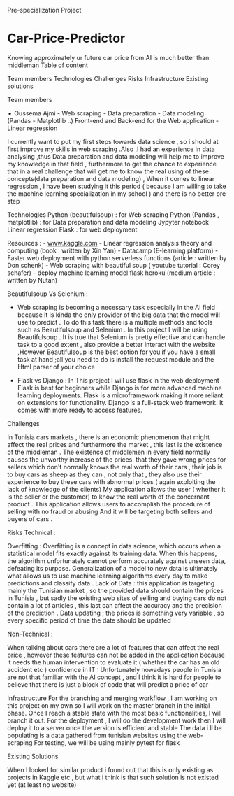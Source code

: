 Pre-specialization Project 
# Car-Price-Predictor
Knowing approximately ur future car price from AI is much better than middleman 
Table of content 


Team members
Technologies
Challenges
Risks
Infrastructure
Existing solutions

Team members



➧ Oussema Ajmi - Web scraping - Data preparation - Data modeling (Pandas - Matplotlib ..)
                                  Front-end and Back-end for the Web application - Linear regression

I currently want to put my first steps towards data science , so i should at first improve my skills in web scraping .Also ,I had an experience in data analysing ,thus Data preparation and data modeling will help me to improve my knowledge in that field , furthermore to get the chance to experience that in a real challenge that will get me to know the real using of these concepts(data preparation and data modeling) , When it comes to linear regression , I have been studying it this period ( because I am willing to take the machine learning specialization in my school ) and there is no better pre step 


   
Technologies
Python (beautifulsoup) : for Web scraping
Python (Pandas , matplotlib) : for Data preparation and data modeling
Jypyter notebook
Linear regression
Flask : for web deployment



Resources :
      - www.kaggle.com
      - Linear regression analysis theory and computing (book : written by Xin Yan)
      - Datacamp (E-learning platform)
      - Faster web deployment with python serverless functions (article : written by Don schenk)
      - Web scraping with beautiful soup ( youtube tutorial : Corey schafer)
      - deploy machine learning model flask heroku (medium article : written by Nutan)

Beautifulsoup Vs Selenium : 

- Web scraping is becoming a necessary task especially in the AI field because it is kinda the only provider of the big data that the model will use to predict . To do this task there is a multiple methods and tools such as Beautifulsoup and Selenium . In this project I will be using Beautifulsoup . It is true that Selenium is pretty effective and can handle task to a good extent , also provide a better interact with the website ,However Beautifulsoup is the best option for you if you have a small task at hand ;all you need to do is install the request module and the Html parser of your choice   

- Flask vs Django :
In This project I will use flask in the web deployment 
Flask is best for beginners while Django is for more advanced machine learning deployments. Flask is a microframework making it more reliant on extensions for functionality. Django is a full-stack web framework. It comes with more ready to access features.



Challenges

In Tunisia cars markets , there is an economic phenomenon that might affect the real prices and furthermore the market , this last is the existence of the middleman .
The existence of middlemen in every field normally causes the unworthy increase of the prices.
 that they gave wrong prices for sellers which don't normally knows the real worth of their cars , their job is to buy cars as sheep as they can , not only that , they also use their experience to buy these cars with abnormal prices ( again exploiting the lack of knowledge of the clients) 
My application allows the user ( whether it is the seller or the customer) to know the real worth of the concernant product .
This application allows users to accomplish the procedure of selling with no fraud or abusing 
And it will be targeting both sellers  and buyers of cars .





Risks
Technical : 

Overfitting : Overfitting is a concept in data science, which occurs when a statistical model fits exactly against its training data. When this happens, the algorithm unfortunately cannot perform accurately against unseen data, defeating its purpose. Generalization of a model to new data is ultimately what allows us to use machine learning algorithms every day to make predictions and classify data .
Lack of Data : this application is targeting mainly the Tunisian market , so the provided data should contain the prices in Tunisia , but sadly the existing web sites of selling and buying cars do not contain a lot of articles , this last can affect the accuracy and the precision of the prediction .
Data updating ; the prices is something very variable , so every specific period of time the date should be updated 

Non-Technical  :

When talking about cars there are a lot of features that can affect the real price , however these features can not  be added in the application because it needs the human intervention to evaluate it ( whether the car has an old accident etc )
confidence in IT : Unfortunately nowadays people in Tunisia are not that familiar with the AI concept , and I think it is hard for people to believe that there is just a block of code that will predict a price of car 




 

Infrastructure
For the branching and merging workflow , I am working on this project on my own so I will work on the master branch in the initial phase. Once I reach a stable state with the most basic functionalities, I will  branch it out.
For the deployment , I will do the development work then I will deploy it to a server once the  version is efficient and stable 
The data i ll be populating is a data gathered from tunisian websites using the web-scraping 
For testing, we will be using mainly pytest for flask


Existing Solutions

When I looked for similar product i found out that this is only existing as projects in Kaggle etc , but what i think is that such solution is not existed yet (at least no website)


